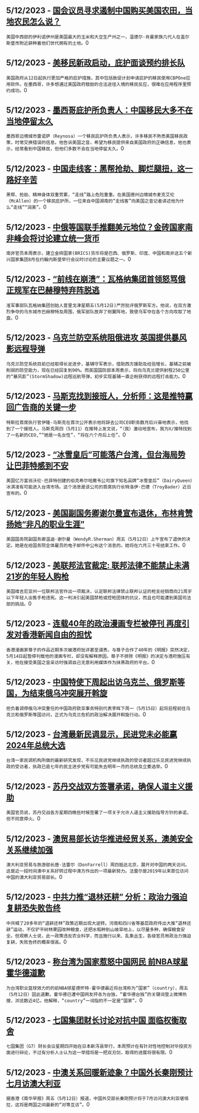 
  ## 5/12/2023 - [国会议员寻求遏制中国购买美国农田，当地农民怎么说？](https://www.voachinese.com/a/us-lawmakers-seek-to-curb-chinese-farmland-purchases-20230512/7091280.html)
 ```美国中西部的伊利诺伊州是美国最大的玉米和大豆生产州之一，温德尔·肖曼家族几代人在盖尔斯堡市附近耕种着他们世代拥有的土地。```0
  ## 5/12/2023 - [美移民新政启动，庇护面谈预约排长队](https://www.voachinese.com/a/7091313.html)
 ```美国政府从12日起执行更加严格的庇护措施，其中包括敦促计划申请庇护的移民使用CBPOne应用软件。在墨西哥，许多想通过美国政府鼓励的合法途径入境的移民反应，很难在应用程序里预约成功。```0
  ## 5/12/2023 - [墨西哥庇护所负责人：中国移民大多不在当地停留太久](https://www.voachinese.com/a/7091311.html)
 ```墨西哥边境城市雷诺萨（Reynosa）一个移民庇护所负责人表示，许多移民不熟悉美国移民政策，时常交换错误的信息。他告诉美国之音，希望为移民提供来自美国政府的正确信息，他也表示，经常看到中国移民，但他们多数不会在当地停留太久。```0
  ## 5/12/2023 - [中国走线客：黑帮抢劫、脚烂腿扭，这一路好辛苦](https://www.voachinese.com/a/7091298.html)
 ```黑帮、抢劫、精神身体双重劳累，“走线”路上危险重重。在美国德州边境城市麦克艾伦（McAllen）的一个移民庇护所，一位来自中国湖南的“走线客”向美国之音记者讲述他为什么“走线”“润美”。```0
  ## 5/12/2023 - [中俄等国联手推翻美元地位？金砖国家南非峰会将讨论建立统一货币](https://www.voachinese.com/a/common-currency-on-agenda-for-south-african-brics-summit-20230512/7091267.html)
 ```南非官员本周表示，建立金砖国家(BRICS)货币将是巴西、俄罗斯、印度、中国和南非这五个新兴国家集团8月在约翰内斯堡举行会议时讨论的主要议题之一。```0
  ## 5/12/2023 - [“前线在崩溃”：瓦格纳集团首领怒骂俄正规军在巴赫穆特弃阵脱逃](https://www.voachinese.com/a/wagner-group-chief-slams-russian-military-says-it-fled-bakhmut-20230512/7091236.html)
 ```准军事部队瓦格纳集团创始人普里戈津星期五(5月12日)严厉批评俄罗斯军方。他说，在双方激烈争夺的乌东城市巴赫穆特及周围，俄军部队放弃了侧翼阵地，致使乌军夺在各个方向攻取了地盘。```0
  ## 5/12/2023 - [乌克兰防空系统阻俄进攻  英国提供暴风影远程导弹](https://www.voachinese.com/a/ukraine-defenses-hold-off-russian-onslaught-received-storm-shadow-missiles-20230513/7091143.html)
 ```乌克兰防空系统目前已经取得长足进步，基辅守军表示，借助西方援助及经验增长，基辅之前被削弱的防空能力，现在已经回复到90%。而英国国防部本周表示，将向乌克兰提供射程250公里的“暴风影”(StormShadow)远程巡航导弹，初步实现基辅一直企盼获得的远程打击能力。```0
  ## 5/12/2023 - [马斯克找到接班人，分析师：这是推特赢回广告商的关键一步](https://www.voachinese.com/a/buffett-s-dairy-queen-sees-taiwan-among-possible-new-markets-051223/7090914.html)
 ```特斯拉首席执行官伊隆·马斯克在首次公开表示他将辞去公司CEO职务数月后兴奋地表示，他找到了一个接班人。马斯克周四（5月11）在推特上发文说，“（我）激动地宣布，我为X/推特找到了一名新的CEO,”“她是一名女性”，“将在六个月后上任”。```0
  ## 5/12/2023 - [“冰雪皇后”可能落户台湾，但台海局势让巴菲特感到不安](https://www.voachinese.com/a/buffett-s-dairy-queen-sees-taiwan-among-possible-new-markets-while-mindful-of-geopolitics-20230512/7090949.html)
 ```美国亿万富翁沃伦·巴菲特创建的伯克希尔哈撒韦公司旗下知名品牌“冰雪皇后”（DairyQueen）冰淇凌有可能进入台湾市场。这个消息是该公司的首席执行长特洛伊·巴德（TroyBader）近日宣布的。```0
  ## 5/12/2023 - [美国副国务卿谢尔曼宣布退休，布林肯赞扬她“非凡的职业生涯”](https://www.voachinese.com/a/us-deputy-secretary-of-state-wendy-r-sherman-retires-051223/7090884.html)
 ```美国国务院副国务卿温迪·谢尔曼（WendyR.Sherman）周五（5月12日）上午宣布了退休的决定。她是在给国务院全体雇员的电子邮件中公布这个消息的。她将在六月三十号结束工作。```0
  ## 5/12/2023 - [美联邦法官裁定: 联邦法律不能禁止未满21岁的年轻人购枪](https://www.voachinese.com/a/us-judge-strikes-down-federal-law-barring-handgun-sales-to-those-under-21-20230512/7090870.html)
 ```美国维吉尼亚州一位联邦法官作出一项裁决，认定联邦法律禁止联邦认证的枪支经销商向21周岁以下年轻人出售手枪违宪。这一判决引起美国禁枪或控枪团体的抗议，而且也可能遭到美国司法部的挑战。```0
  ## 5/12/2023 - [连载40年的政治漫画专栏被停刊 再度引发对香港新闻自由的担忧](https://www.voachinese.com/a/hong-kong-newspaper-to-ax-satirical-comic-strip-20230512/7090799.html)
 ```香港漫画家尊子的作品近期多次被港府批评甚至谴责。与尊子合作了40年的《明报》突然决定，5月14日起暂停刊载他的漫画专栏，却没有解释原因。尊子不排除《明报》的决定与港府施压有关，他在接受美国之音采访时强调自己无意利用媒体作为抹黑政府的平台。```0
  ## 5/12/2023 - [中国特使下周起出访乌克兰、俄罗斯等国，为结束俄乌冲突展开斡旋](https://www.voachinese.com/a/china-to-send-special-envoy-to-ukraine-russia-as-part-of-peace-efforts-20230512/7090758.html)
 ```担负着调停俄乌冲突重任的中国政府欧亚事务特别代表李辉下周一（5月15日）起将启程前往乌克兰和俄罗斯等国访问，正式为乌克兰危机的政治解决展开斡旋行动。```0
  ## 5/12/2023 - [台湾最新民调显示，民进党未必能赢2024年总统大选](https://www.voachinese.com/a/taiwan-opinion-poll-reveals-doubts-about-dpp-victory-in-2024-20230512/7090641.html)
 ```台湾一家民调机构所做的最新研究发现，不乐见民进党继续执政的受访者超过乐见民进党继续执政的受访者，执政已逾七年的民主进步党有可能失去明年一月的总统及立委选举。```0
  ## 5/12/2023 - [苏丹交战双方签署承诺，确保人道主义援助](https://www.voachinese.com/a/sudan-s-warring-sides-sign-commitment-to-secure-humanitarian-aid-20230512/7090606.html)
 ```美国官员说，苏丹交战各方星期四晚些时候签署了一项关于允许人道主义援助指导方针的承诺，但不同意停火。```0
  ## 5/12/2023 - [澳贸易部长访华推进经贸关系，澳美安全关系继续加强](https://www.voachinese.com/a/australian-trade-minister-visits-china-as-part-of-joint-efforts-to-repair-ties-20230512/7090580.html)
 ```澳大利亚贸易与旅游部长唐·法雷尔（DonFarrell）周四抵达北京，展开对中国的两天访问。这是近一段时间澳中关系好转过程中澳方作出的一项最新努力。法雷尔是2019年以来首位访问中国的澳大利亚贸易部长。```0
  ## 5/12/2023 - [中共力推“退林还耕” 分析：政治力强迫复耕恐失败告终   ](https://www.voachinese.com/a/china-s-policy-of-converting-forests-into-farmland-20230512/7090491.html)
 ```中共喊了20多年的“退耕还林”政策近期出现大逆转。河南和四川省等基层政府传出大推“退林还耕”运动，不仅铲平树林果园改种粮食，还把水稻种到山坡旱地上，以尽量多种，确保粮食安全。但观察人士说，此一政策违反农业科学，而且施行以来、乱象丛生，各级官员用政治力强迫复耕，失败告终的概率很高。```0
  ## 5/12/2023 - [称台湾为国家惹怒中国网民 前NBA球星霍华德道歉](https://www.voachinese.com/a/taiwan-dwight-howard-apology-20230512/7090324.html)
 ```为台湾职业篮球效力的的前NBA球星德怀特·霍华德最近将台湾称为“国家”（country），周五（5月12日）因此道歉。霍华德已遭中国网友抨击为台独，“霍华德台独”的关键词登上微博热搜，浏览数近4亿。他解释，“country”一词指的不一定是“国家”。```0
  ## 5/12/2023 - [七国集团财长讨论对抗中国 面临权衡取舍](https://www.voachinese.com/a/g-7-china-investment-restriction-trade-off-20230512/7090311.html)
 ```七国集团（G7）财长会议星期四开始在日本新泻县举行，本周预计在有针对性地控制对华投资方面进行辩论，不过有分析人士认为这一举措将是一把双刃剑，取得的进展将很有限。```0
  ## 5/12/2023 - [中澳关系回暖新迹象？中国外长秦刚预计七月访澳大利亚](https://www.voachinese.com/a/qin-gang-to-visit-australia-20230512/7090259.html)
 ```据香港《南华早报》周五（5月12日）报道，中国外交部长秦刚预计将于7月访问澳大利亚堪培拉，这将是两国之间最新的“对等互访”。```0